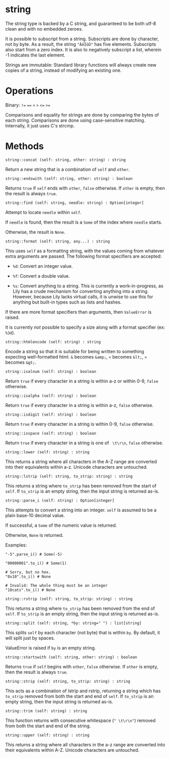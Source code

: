 string
======

The string type is backed by a C string, and guaranteed to be both utf-8 clean and with no embedded zeroes.

It is possible to subscript from a string. Subscripts are done by character, not by byte. As a result, the string `"ĀēĪōŪ"` has five elements. Subscripts also start from a zero index. It is also to negatively subscript a list, wherein -1 indicates the last element.

Strings are immutable: Standard library functions will always create new copies of a string, instead of modifying an existing one.

# Operations

Binary: `!=` `==` `<` `>` `<=` `>=`

Comparisons and equality for strings are done by comparing the bytes of each string. Comparisons are done using case-sensitive matching. Internally, it just uses C's strcmp.

# Methods

`string::concat (self: string, other: string) : string`

Return a new string that is a combination of `self` and `other`.


`string::endswith (self: string, other: string) : boolean`

Returns `true` if `self` ends with `other`, `false` otherwise. If `other` is empty, then the result is always `true`.


`string::find (self: string, needle: string) : Option[integer]`

Attempt to locate `needle` within `self`.

If `needle` is found, then the result is a `Some` of the index where `needle` starts.

Otherwise, the result is `None`.


`string::format (self: string, any...) : string`

This uses `self` as a formatting string, with the values coming from whatever extra arguments are passed. The following format specifiers are accepted:

* `%d`: Convert an integer value.

* `%f`: Convert a double value.

* `%s`: Convert anything to a string. This is currently a work-in-progress, as Lily has a crude mechanism for converting anything into a string. However, because Lily lacks virtual calls, it is unwise to use this for anything but built-in types such as lists and hashes.

If there are more format specifiers than arguments, then `ValueError` is raised.

It is currently *not* possible to specify a size along with a format specifier (ex: `%3d`).


`string::htmlencode (self: string) : string`

Encode a string so that it is suitable for being written to something expecting well-formatted html. `&` becomes `&amp;`, `<` becomes `&lt;`, `>` becomes `&gt;`.


`string::isalnum (self: string) : boolean`

Return `true` if every character in a string is within a-z or within 0-9, `false` otherwise.


`string::isalpha (self: string) : boolean`

Return `true` if every character in a string is within a-z, `false` otherwise.


`string::isdigit (self: string) : boolean`

Return `true` if every character in a string is within 0-9, `false` otherwise.


`string::isspace (self: string) : boolean`

Return `true` if every character in a string is one of ` \t\r\n`, `false` otherwise.


`string::lower (self: string) : string`

This returns a string where all characters in the A-Z range are converted into their equivalents within a-z. Unicode characters are untouched.


`string::lstrip (self: string, to_strip: string) : string`

This returns a string where `to_strip` has been removed from the start of `self`. If `to_strip` is an empty string, then the input string is returned as-is.


`string::parse_i (self: string) : Option[integer]`

This attempts to convert a string into an integer. `self` is assumed to be a plain base-10 decimal value.

If successful, a `Some` of the numeric value is returned.

Otherwise, `None` is returned.

Examples:

```
"-5".parse_i() # Some(-5)

"00000001".to_i() # Some(1)

# Sorry, but no hex.
"0x10".to_i() # None

# Invalid: The whole thing must be an integer
"10cats".to_i() # None
```


`string::rstrip (self: string, to_strip: string) : string`

This returns a string where `to_strip` has been removed from the end of `self`. If `to_strip` is an empty string, then the input string is returned as-is.


`string::split (self: string, *by: string=" ") : list[string]`

This splits `self` by each character (not byte) that is within `by`. By default, it will split just by spaces.

ValueError is raised if `by` is an empty string.


`string::startswith (self: string, other: string) : boolean`

Returns `true` if `self` begins with `other`, `false` otherwise. If `other` is empty, then the result is always `true`.


`string::strip (self: string, to_strip: string) : string`

This acts as a combination of lstrip and rstrip, returning a string which has `to_strip` removed from both the start and end of `self`. If `to_strip` is an empty string, then the input string is returned as-is.


`string::trim (self: string) : string`

This function returns with consecutive whitespace (`" \t\r\n"`) removed from both the start and end of the string.


`string::upper (self: string) : string`

This returns a string where all characters in the a-z range are converted into their equivalents within A-Z. Unicode characters are untouched.
